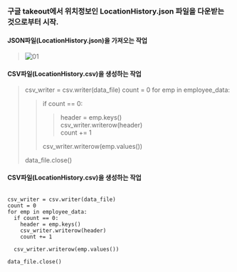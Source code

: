 
### 구글 takeout에서 위치정보인 LocationHistory.json 파일을 다운받는 것으로부터 시작.

#### JSON파일(LocationHistory.json)을 가져오는 작업
> ![01](https://user-images.githubusercontent.com/66988643/86301185-21d8b300-bc40-11ea-81b5-baf547e5b9a3.PNG)

#### CSV파일(LocationHistory.csv)을 생성하는 작업

> csv_writer = csv.writer(data_file)
> count = 0
> for emp in employee_data:
>    > if count == 0:      
>    >    > header = emp.keys()  
>    >    > csv_writer.writerow(header)  
>    >    > count += 1
>    > 
>    > csv_writer.writerow(emp.values())  
> 
> data_file.close()  

#### CSV파일(LocationHistory.csv)을 생성하는 작업
<pre>
<code>
csv_writer = csv.writer(data_file)
count = 0
for emp in employee_data:
  if count == 0:      
    header = emp.keys()  
    csv_writer.writerow(header)  
    count += 1
    
  csv_writer.writerow(emp.values())  

data_file.close()  
</code>
</pre>

